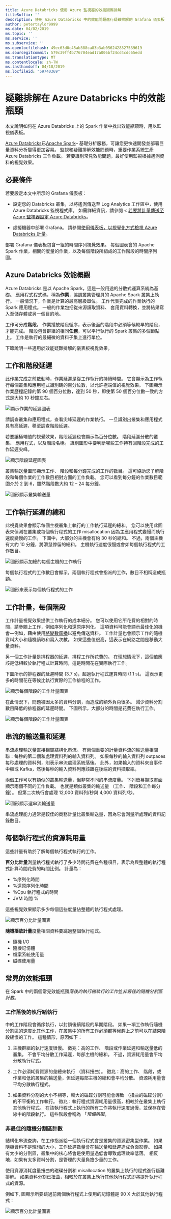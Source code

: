 ```yaml
---
title: Azure Databricks 使用 Azure 監視器的效能疑難排解
titleSuffix: ''
description: 使用 Azure Databricks 中的效能問題進行疑難排解的 Grafana 儀表板
author: petertaylor9999
ms.date: 04/02/2019
ms.topic: ''
ms.service: ''
ms.subservice: ''
ms.openlocfilehash: 49ec63d0c45ab388ca83b3ab0562428327539619
ms.sourcegitcommit: 579c39ff4b776704ead17a006bf24cd4cdc65edd
ms.translationtype: MT
ms.contentlocale: zh-TW
ms.lasthandoff: 04/18/2019
ms.locfileid: "59740369"
---
```

# <a name="troubleshoot-performance-bottlenecks-in-azure-databricks"></a>疑難排解在 Azure Databricks 中的效能瓶頸

本文說明如何在 Azure Databricks 上的 Spark 作業中找出效能瓶頸時，用以監視儀表板。

[Azure Databricks](/azure/azure-databricks/)已[Apache Spark](https://spark.apache.org/)– 基礎分析服務，可讓您更快速開發並部署巨量資料分析變得更加容易。 監視和疑難排解效能問題時，重要作業系統生產 Azure Databricks 工作負載。 若要識別常見效能問題，最好使用監視根據遙測資料的視覺效果。

## <a name="prerequisites"></a>必要條件

若要設定本文中所示的 Grafana 儀表板：

- 設定您的 Databricks 叢集，以將遙測傳送至 Log Analytics 工作區中，使用 Azure Databricks 監視程式庫。 如需詳細資訊，請參閱 <<c0> [ 若要將計量傳送至 Azure 監視器設定 Azure Databricks](./configure-cluster.md)。

- 虛擬機器中部署 Grafana。 請參閱[使用儀表板，以視覺化方式檢視 Azure Databricks 計量](./dashboards.md)。

部署 Grafana 儀表板包含一組的時間序列視覺效果。 每個圖表會的 Apache Spark 作業，相關的度量的作業，以及每個階段所組成的工作階段的時間序列圖。

## <a name="azure-databricks-performance-overview"></a>Azure Databricks 效能概觀

Azure Databricks 是以 Apache Spark，這是一般用途的分散式運算系統為基礎。 應用程式程式碼，稱為**作業**，協調叢集管理員的 Apache Spark 叢集上執行。 一般情況下，作業是計算的最高層級單位。 工作代表完成的作業執行的 Spark 應用程式。 一般的作業包括從來源讀取資料、 套用資料轉換，並將結果寫入至儲存體或另一個目的地。

工作可分成**階段**。 作業播放階段循序，表示後面的階段中必須等候較早的階段，才能完成。 階段包含群組的相同**任務**，可以平行執行的 Spark 叢集的多個節點上。 工作是執行的最細微的資料子集上進行單位。

下節說明一些適用於效能疑難排解的儀表板視覺效果。

## <a name="job-and-stage-latency"></a>工作和階段延遲

此作業完成之前啟動時，作業延遲是從工作執行的持續時間。 它會顯示為工作執行每個叢集和應用程式識別碼的百分位數，以允許極端值的視覺效果。 下圖顯示作業歷程記錄的第 90 個百分位數，達到 50 秒，即使第 50 個百分位數一致的方式是大約 10 秒鐘左右。

![顯示作業的延遲圖表](./_images/grafana-job-latency.png)

請調查叢集和應用程式，查看尖峰延遲的作業執行。 一旦識別出叢集和應用程式具有高延遲，移至調查階段延遲。

若要讓極端值的視覺效果，階段延遲也會顯示為百分位數。 階段延遲分散的叢集、 應用程式，以及階段名稱。 識別圖形中要判斷哪些工作持有回階段完成的工作延遲尖峰。

![顯示階段延遲圖表](./_images/grafana-stage-latency.png)

叢集輸送量圖形顯示工作、 階段和每分鐘完成的工作的數目。 這可協助您了解階段和每個作業的工作數目相對方面的工作負載。 您可以看到每分鐘的作業數目範圍介於 2 到 6，雖然階段數大約 12 &ndash; 24 每分鐘。

![圖形顯示叢集輸送量](./_images/grafana-cluster-throughput.png)

## <a name="sum-of-task-execution-latency"></a>工作執行延遲的總和

此視覺效果會顯示每個主機叢集上執行的工作執行延遲的總和。 您可以使用此圖表來偵測在叢集或每個執行程式的工作 misallocation 因為主應用程式變慢而執行速度變慢的工作。 下圖中，大部分的主機會有約 30 秒的總和。 不過，兩個主機有大約 10 分鐘，將滑鼠停留的總和。 主機執行速度很慢或會如每個執行程式的工作數目。

![圖形顯示加總的每個主機的工作執行](./_images/grafana-sum-task-exec.png)

每個執行程式的工作數目會顯示，兩個執行程式會指派的工作，數目不相稱造成瓶頸。

![圖形來表示每個執行程式的工作](./_images/grafana-tasks-per-exec.png)

## <a name="task-metrics-per-stage"></a>工作計量，每個階段

工作計量視覺效果提供工作執行的成本細分。 您可以使用它所花費的相對的時間，請參閱上工作，例如序列化和還原序列化。 這項資料可能會顯示最佳化的機會&mdash;例如，藉由使用[將變數廣播](https://spark.apache.org/docs/2.2.0/rdd-programming-guide.html#broadcast-variables)以避免傳送資料。 工作計量也會顯示工作的隨機資料大小和隨機讀取和寫入次數。 如果這些值很高，這表示在網路之間是移動大量資料。

另一個工作計量是排程器的延遲，排程工作所花費的。 在理想情況下，這個值應該是低相較於執行程式計算時間，這是時間花在實際執行工作。

下圖所示的排程器的延遲時間 (3.7 s)，超過執行程式運算時間 (1.1 s)。 這表示更多的時間花在等候比執行實際的工作排程的工作。

![顯示每個階段的工作計量圖表](./_images/grafana-metrics-per-stage.png)

在此情況下，問題被因太多的資料分割，而造成的額外負荷很多。 減少資料分割數目降低的排程器的延遲時間。 下圖所示，大部分的時間是花費在執行工作。

![顯示每個階段的工作計量圖表](./_images/grafana-metrics-per-stage2.png)

## <a name="streaming-throughput-and-latency"></a>串流的輸送量和延遲

串流處理輸送量直接相關結構化串流。 有兩個重要的計量資料流的輸送量相關聯：每秒的第二個和處理資料列的輸入資料列。 如果每秒的輸入資料列 outpaces 每秒處理的資料列，則表示串流處理系統落後。 此外，如果輸入的資料來自事件中樞或 Kafka，然後每秒的輸入資料列應該跟在後端的資料擷取率。

兩個工作可以有類似的叢集輸送量，但非常不同的串流度量。 下列螢幕擷取畫面顯示兩個不同的工作負載。 也就是類似叢集的輸送量 （工作、 階段和工作每分鐘）。 但第二次執行會處理 12,000 資料列/秒與 4,000 資料列/秒。

![圖形顯示選串流輸送量](./_images/grafana-streaming-throughput.png)

串流處理能力通常是較佳的商務計量比叢集輸送量，因為它會測量所處理的資料記錄數目。

## <a name="resource-consumption-per-executor"></a>每個執行程式的資源耗用量

這些計量有助於了解每個執行程式執行的工作。

**百分比計量**測量執行程式執行了多少時間花費在各種項目，表示為與整體的執行程式計算時間花費的時間比例。 計量為：

- %序列化時間
- %還原序列化時間
- %Cpu 執行程式的時間
- JVM 時間 %

這些視覺效果顯示多少每個這些度量佔整體的執行程式處理。

![顯示百分比計量圖表](./_images/grafana-percentage.png)

**隨機播放計量**度量相關資料要跳過整個執行程式。

- 隨機 I/O
- 隨機記憶體
- 檔案系統使用量
- 磁碟使用量

## <a name="common-performance-bottlenecks"></a>常見的效能瓶頸

在 Spark 中的兩個常見效能瓶頸*落後的執行緒執行的工作*並*非最佳的隨機分割區計數*。

### <a name="task-stragglers"></a>工作落後的執行緒執行

中的工作階段會循序執行，以封鎖後續階段的早期階段。 如果一項工作執行隨機分割區的速度比其他工作，在叢集中的所有工作必須都等候趕上之前可以在結束階段緩慢的工作。 這種情形，原因如下：

1. 主機群組的執行速度很慢。 徵兆：高的工作、 階段或作業延遲和輸送量低的叢集。 不會平均分散工作延遲，每部主機的總和。 不過，資源耗用量會平均分散執行程式。

1. 工作必須耗費資源的彙總來執行 （資料扭曲）。 徵兆：高的工作、 階段，或作業和低的叢集的輸送量，但延遲每部主機的總和會平均分散。 資源耗用量會平均分散執行程式。

1. 如果資料分割的大小不相等，較大的磁碟分割可能會導致 （扭曲的磁碟分割） 的不平衡的工作執行。 徵兆：執行程式資源耗用量很高，相較於在叢集上執行其他執行程式。 在該執行程式上執行的所有工作將執行速度過慢，並保存在管線中的階段執行。 這些階段會稱為 「*預備阻礙*。

### <a name="non-optimal-shuffle-partition-count"></a>非最佳的隨機分割區計數

結構化串流查詢，在工作指派給一個執行程式會是叢集的資源密集型作業。 如果隨機資料不是理想的大小，工作延遲數量會在輸送量和延遲造成負面影響。 如果有太少的分割區，叢集中的核心將會是使用量過低會導致處理效率低落。 相反地，如果有太多資料分割，是管理的大量負擔少量的工作。

使用資源消耗度量扭曲的磁碟分割和 misallocation 的叢集上執行的程式進行疑難排解。 如果資料分割已扭曲，相較於在叢集上執行其他執行程式即將提升執行程式的資源。

例如下, 圖顯示所要跳過前兩個執行程式上使用的記憶體是 90 X 大於其他執行程式：

![顯示百分比計量圖表](./_images/grafana-shuffle-memory.png)